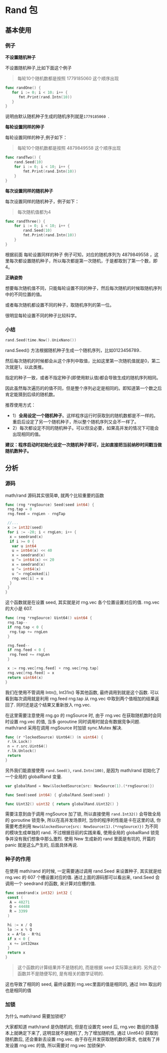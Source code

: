 # Rand 包

## 基本使用

### 例子

**不设置随机种子**

不设置随机种子,比如下面这个例子

> 每轮10个随机数都是按照 1779185060 这个顺序出现

```go
func randOne() {
   for i := 0; i < 10; i++ {
      fmt.Print(rand.Intn(10))
   }
}
```

说明由默认随机种子生成的随机序列就是`1779185060 `.

**每轮设置同样的种子**

每轮设置同样的种子,例子如下：

> 每轮10个随机数都是按照 4879849558 这个顺序出现

```go
func randTwo() {
	rand.Seed(10)
	for i := 0; i < 10; i++ {
		fmt.Print(rand.Intn(10))
	}
}
```

**每次设置同样的随机种子**

每次设置同样的随机种子，例子如下：

> 每次随机值都为4

```go
func randThree() {
	for i := 0; i < 10; i++ {
		rand.Seed(10)
		fmt.Print(rand.Intn(10))
	}
}
```

根据前面 每轮设置同样的种子 例子可知，对应的随机序列为 4879849558 ，这里每次都设置随机种子，所以每次都是第一次随机，于是都取到了第一个数，即4。



**正确姿势**

想要每次随机值不同，只能每轮设置不同的种子，然后每次随机的时候取随机序列中的不同位置的值。

或者每次随机都设置不同的种子，取随机序列的第一位。

很明显每轮设置不同的种子比较科学。



### 小结

```go
rand.Seed(time.Now().UnixNano())
```

rand.Seed() 方法根据随机种子生成一个随机序列，比如0123456789..

然后每次随机的时候都会从这个序列中取值，比如这里第一次随机值就是0，第二次就是1，以此类推。

指定的种子一致，或者不指定种子(即使用默认值)都会导致生成的随机序列相同。

因此虽然每次遍历的的值不同，但是整个序列必定是相同的。即知道第一个数之后肯定能猜到后续的随机数。



推荐使用方式：

* 1）**全局设定一个随机种子**。这样程序运行时获取到的随机数都是不一样的。重启后设定了另一个随机种子，所以整个随机序列又会不一样了。
* 2）每次都设定不同的随机种子。可以但没必要，如果高并发的情况下可能会出现相同的值。



**建议：程序启动时初始化设定一次随机种子即可，比如直接把当前纳秒时间戳当做随机数种子。**





## 分析

### 源码

math/rand 源码其实很简单, 就两个比较重要的函数

```go
func (rng *rngSource) Seed(seed int64) {
 rng.tap = 0
 rng.feed = rngLen - rngTap

 //...
 x := int32(seed)
 for i := -20; i < rngLen; i++ {
  x = seedrand(x)
  if i >= 0 {
   var u int64
   u = int64(x) << 40
   x = seedrand(x)
   u ^= int64(x) << 20
   x = seedrand(x)
   u ^= int64(x)
   u ^= rngCooked[i]
   rng.vec[i] = u
  }
 }
}
```

这个函数就是在设置 seed, 其实就是对 rng.vec 各个位置设置对应的值. rng.vec 的大小是 607.

```go
func (rng *rngSource) Uint64() uint64 {
 rng.tap--
 if rng.tap < 0 {
  rng.tap += rngLen
 }

 rng.feed--
 if rng.feed < 0 {
  rng.feed += rngLen
 }

 x := rng.vec[rng.feed] + rng.vec[rng.tap]
 rng.vec[rng.feed] = x
 return uint64(x)
}
```

我们在使用不管调用 Intn(), Int31n() 等其他函数, 最终调用到就是这个函数. 可以看到每次调用就是利用 rng.feed rng.tap 从 rng.vec 中取到两个值相加的结果返回了. 同时还是这个结果又重新放入 rng.vec.

在这里需要注意使用 rng.go 的 rngSource 时, 由于 rng.vec 在获取随机数时会同时设置 rng.vec 的值, 当多 goroutine 同时调用时就会有数据竞争问题. math/rand 采用在调用 rngSource 时加锁  sync.Mutex 解决.

```go
func (r *lockedSource) Uint64() (n uint64) {
 r.lk.Lock()
 n = r.src.Uint64()
 r.lk.Unlock()
 return
}
```

另外我们能直接使用 `rand.Seed()`, `rand.Intn(100)`, 是因为 math/rand 初始化了一个全局的 globalRand 变量.

```go
var globalRand = New(&lockedSource{src: NewSource(1).(*rngSource)})

func Seed(seed int64) { globalRand.Seed(seed) }

func Uint32() uint32 { return globalRand.Uint32() }
```

需要注意到由于调用 rngSource 加了锁, 所以直接使用 `rand.Int32()` 会导致全局的 goroutine 锁竞争, 所以在高并发场景时, 当你的程序的性能是卡在这里的话, 你需要考虑利用 `New(&lockedSource{src: NewSource(1).(*rngSource)})` 为不同的模块生成单独的 rand. 不过根据目前的实践来看, 使用全局的 globalRand 锁竞争并没有我们想象中那么激烈.  使用 New 生成新的 rand 里面是有坑的, 开篇的 panic 就是这么产生的, 后面具体再说.



### 种子的作用

在使用 math/rand 的时候, 一定需要通过调用 rand.Seed 来设置种子, 其实就是给 rng.vec 的 607 个槽设置对应的值. 通过上面的源码那可以看出来, rand.Seed 会调用一个 seedrand 的函数, 来计算对应槽的值.

```go
func seedrand(x int32) int32 {
 const (
  A = 48271
  Q = 44488
  R = 3399
 )

 hi := x / Q
 lo := x % Q
 x = A*lo - R*hi
 if x < 0 {
  x += int32max
 }
 return x
}
```

> 这个函数的计算结果并不是随机的, 而是根据 seed 实际算出来的. 另外这个函数并不是随便写的, 是有相关的数学证明的.

这也导致了相同的 seed, 最终设置到 rng.vec里面的值是相同的, 通过 Intn 取出的也是相同的值



### 加锁

为什么 math/rand 需要加锁呢?

大家都知道 math/rand 是伪随机的, 但是在设置完 seed 后, rng.vec 数组的值基本上就确定下来了, 这明显就不是随机了, 为了增加随机性, 通过 Uint64() 获取到随机数后, 还会重新去设置 rng.vec. 由于存在并发获取随机数的需求, 也就有了并发设置 rng.vec 的值, 所以需要对 rng.vec 加锁保护.